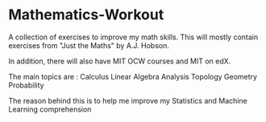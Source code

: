 # Mathematics-Workout
A collection of exercises to improve my math skills.
This will mostly contain exercises from "Just the Maths" by A.J. Hobson.

In addition, there will also have MIT OCW courses and MIT on edX.

The main topics are :
Calculus
Linear Algebra
Analysis
Topology
Geometry
Probability

The reason behind this is to help me improve my Statistics and Machine Learning comprehension
